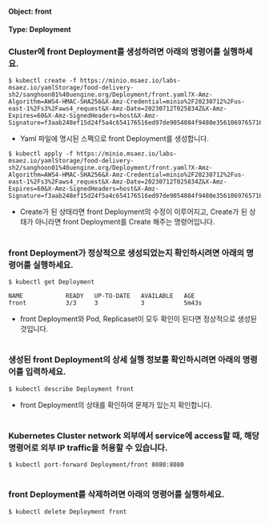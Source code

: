 
#### Object: front
#### Type: Deployment

### Cluster에 front Deployment를 생성하려면 아래의 명령어를 실행하세요.

```
$ kubectl create -f https://minio.msaez.io/labs-msaez.io/yamlStorage/food-delivery-sh2/sanghoon01%40uengine.org/Deployment/front.yaml?X-Amz-Algorithm=AWS4-HMAC-SHA256&X-Amz-Credential=minio%2F20230712%2Fus-east-1%2Fs3%2Faws4_request&X-Amz-Date=20230712T025834Z&X-Amz-Expires=60&X-Amz-SignedHeaders=host&X-Amz-Signature=f3aab248ef15d24f5a4c654176516ed97de9054084f9480e3561069765716ded
```
- Yaml 파일에 명시된 스펙으로 front Deployment를 생성합니다.

```
$ kubectl apply -f https://minio.msaez.io/labs-msaez.io/yamlStorage/food-delivery-sh2/sanghoon01%40uengine.org/Deployment/front.yaml?X-Amz-Algorithm=AWS4-HMAC-SHA256&X-Amz-Credential=minio%2F20230712%2Fus-east-1%2Fs3%2Faws4_request&X-Amz-Date=20230712T025834Z&X-Amz-Expires=60&X-Amz-SignedHeaders=host&X-Amz-Signature=f3aab248ef15d24f5a4c654176516ed97de9054084f9480e3561069765716ded
```
- Create가 된 상태라면 front Deployment의 수정이 이루어지고, Create가 된 상태가 아니라면 front Deployment를 Create 해주는 명령어입니다.  
#

### front Deployment가 정상적으로 생성되었는지 확인하시려면 아래의 명령어를 실행하세요.

```
$ kubectl get Deployment

NAME            READY   UP-TO-DATE   AVAILABLE   AGE
front           3/3     3            3           5m43s

```
- front Deployment와 Pod, Replicaset이 모두 확인이 된다면 정상적으로 생성된 것입니다.
#

### 생성된 front Deployment의 상세 실행 정보를 확인하시려면 아래의 명령어를 입력하세요.

```
$ kubectl describe Deployment front
```
- front Deployment의 상태를 확인하여 문제가 있는지 확인합니다. 
#

### Kubernetes Cluster network 외부에서 service에 access할 때, 해당 명령어로 외부 IP traffic을 허용할 수 있습니다.

```
$ kubectl port-forward Deployment/front 8080:8080
```
#

### front Deployment를 삭제하려면 아래의 명령어를 실행하세요.

```
$ kubectl delete Deployment front
```
#

